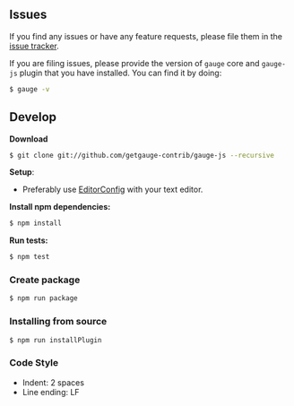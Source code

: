 ## Issues

If you find any issues or have any feature requests, please file them in the [issue tracker](https://github.com/getgauge-contrib/gauge-js/issues).

If you are filing issues, please provide the version of `gauge` core and `gauge-js` plugin that you have installed. You can find it by doing:

```sh
$ gauge -v
```

## Develop

**Download**

```sh
$ git clone git://github.com/getgauge-contrib/gauge-js --recursive
```

**Setup**:

 - Preferably use [EditorConfig](http://editorconfig.org/) with your text editor.

**Install npm dependencies:**

```sh
$ npm install
```

**Run tests:**

```sh
$ npm test
```

### Create package

```sh
$ npm run package
```

### Installing from source

```sh
$ npm run installPlugin
```

### Code Style

- Indent: 2 spaces
- Line ending: LF
